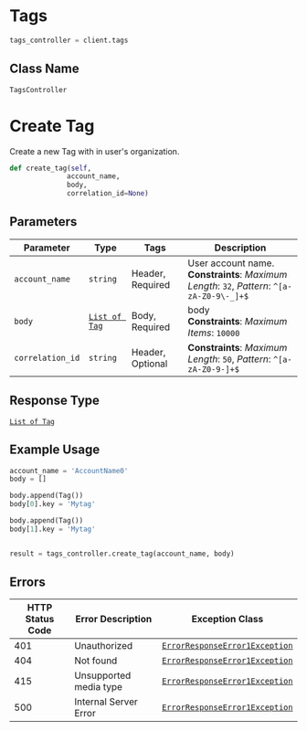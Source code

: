 # Tags

```python
tags_controller = client.tags
```

## Class Name

`TagsController`


# Create Tag

Create a new Tag with in user's organization.

```python
def create_tag(self,
              account_name,
              body,
              correlation_id=None)
```

## Parameters

| Parameter | Type | Tags | Description |
|  --- | --- | --- | --- |
| `account_name` | `string` | Header, Required | User account name.<br>**Constraints**: *Maximum Length*: `32`, *Pattern*: `^[a-zA-Z0-9\-_]+$` |
| `body` | [`List of Tag`](../../doc/models/tag.md) | Body, Required | body<br>**Constraints**: *Maximum Items*: `10000` |
| `correlation_id` | `string` | Header, Optional | **Constraints**: *Maximum Length*: `50`, *Pattern*: `^[a-zA-Z0-9-]+$` |

## Response Type

[`List of Tag`](../../doc/models/tag.md)

## Example Usage

```python
account_name = 'AccountName0'
body = []

body.append(Tag())
body[0].key = 'Mytag'

body.append(Tag())
body[1].key = 'Mytag'


result = tags_controller.create_tag(account_name, body)
```

## Errors

| HTTP Status Code | Error Description | Exception Class |
|  --- | --- | --- |
| 401 | Unauthorized | [`ErrorResponseError1Exception`](../../doc/models/error-response-error-1-exception.md) |
| 404 | Not found | [`ErrorResponseError1Exception`](../../doc/models/error-response-error-1-exception.md) |
| 415 | Unsupported media type | [`ErrorResponseError1Exception`](../../doc/models/error-response-error-1-exception.md) |
| 500 | Internal Server Error | [`ErrorResponseError1Exception`](../../doc/models/error-response-error-1-exception.md) |

